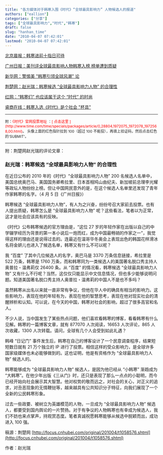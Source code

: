 ```yaml
---
title: "各方媒体对于韩寒入围《时代》“全球最具影响力” 人物候选人的报道"
authors: ["eallion"]
categories: ["分享"]
tags: ["全球最具影响力","时代","韩寒"]
draft: false
slug: "hanhan_time"
date: "2010-04-07 07:42:01"
lastmod: "2010-04-07 07:42:01"
---
```


[ 北京晨报：韩寒进前十指日可待 ](http://www.morningpost.com.cn/wenti/wyxw/2010-04-05/46737.shtml)

[ 广州日报：美刊评全球最具影响人物韩寒入榜 榜单遭到质疑 ](http://http://news.sohu.com/20100405/n271315907.shtml)

[ 新华网：警惕美 "韩寒引领全球风潮" 论 ](http://ent.ce.cn/main/ywq/pl/201004/05/t20100405_21232022.shtml)

[ 荆楚网：赵光瑞：韩寒候选 “全球最具影响力人物” 的合理性 ](http://http://focus.cnhubei.com/original/201004/t1058576.shtml)

[ 红网：“韩寒们” 也应该属于这个 “时代” 的时尚 ](http://hlj.rednet.cn/c/2010/04/06/1934708.htm)

[ 睿商在线：韩寒入选《时代》是个社会 "杯具"](http://http://new.spn.com.cn/1/344265.shtml)

<hr>
<span style="font-weight: normal; font-size: 12px; color: #222222;"> 附：<span style="color: #f00;">《时代》官网投票地址 </span>：<span style="color: #f00;">[ 点击这里 ](http://www.time.com/time/specials/packages/article/0,28804,1972075_1972078_1972568,00.html)</span>。
 头像上面的红色指针拉到 100（超过 100 不能投），再填上验证码，然后点击红色的‘SUBMIT'。</span>
<hr>

附：荆楚网赵光瑞的评论文章：

<h3 > 赵光瑞：韩寒候选 “全球最具影响力人物” 的合理性 </h3>

在近日公布的 2010 年的《时代》“全球最具影响力人物” 200 名候选人名单中，美国总统奥巴马、美国国务卿希拉里、日本首相鸠山由纪夫、新加坡前总理李光耀等政坛人物纷纷上榜。但让中国网民意外的是，在这个候选人名单里还发现了青年作家韩寒的名字。（4 月 5 日《广州日报》）

韩寒候选 “全球最具影响力人物”，有人为之兴奋，纷纷号召大家前去投票。也有人提出质疑，韩寒怎么是 “全球最具影响力人物” 呢？这些看法，笔者以为正常，这才是社会应该具有的反映。

《时代》公布韩寒候选的官方理由是，“这位 27 岁的年轻作家在出版以自己的中学辍学经历为背景的第一本小说后一炮而红，成为中国最畅销的作家之一”，我觉得这样的理由还是说得过去的。连最近在温哥华冬奥会上表现出色的韩国花样滑冰名将金妍儿也进入了候选名单，韩寒又有什么不可以呢？

我 “百度” 了其中几位候选人的名字，奥巴马是 3370 万条信息链接，希拉里是 522 万条，韩寒是 1760 万条，而和韩寒同为一类候选人的美国著名脱口秀主持人奥普拉・温弗莉仅 26400 条。从 “百度” 的情况看，韩寒候选 “全球最具影响力人物” 又有什么不行呢？当然，这仅仅只能显示中文信息情况，但也多少能够说明问题。知道美国著名脱口秀主持人奥普拉・温弗莉的中国人不是也不多吗？

虽然韩寒从出名以来就一直非常有争议，但他在华人中的确具有相当的影响力。这些影响力，表现在他的年轻有为，表现在他的智慧思考，表现在他对现实社会的清醒辨析和认知。可以说，在今天的中国，韩寒对社会的影响，超过了很多高官和名人。

不少人说，当中国发生了某些热点问题，他们喜欢看韩寒的博客，看看韩寒有什么见解。韩寒的一篇博客文章，就有 877070 人次阅读，16653 人次评论，865 人次收藏，1300 人次转载。请问，全球有几个人会受到如此礼遇？

韩峰 “日记门” 事件发生后，韩寒在自己的博客设计了一个民意调查程序，结果短短数日就有 21 万个独立的 IP 进行了投票。相信这样的受众影响力，是全球许多国家级媒体也未必能够做到的。这也证明，他是有资格作为 “全球最具影响力人物” 候选人的。

韩寒能够成为 “全球最具影响力人物” 候选人，是因为他已经从 “小韩寒” 渐趋成为 “大韩寒”。在他少年出版《三从门》时，还只是表现了那么一点点的小聪明，而今已经开始向社会展示其大智慧。他对权势的敬而远之，对社会的关心，对正义的追求，对丑恶现象的无情鞭挞等，越来越具有公共知识分子特征，向我们展现了一个全新的公民韩寒形象。

过去一些政要、被树立为英雄模范的人物，一旦成为 “全球最具影响力人物” 候选人，都要受到国内舆论的一片赞扬。对于有争议的人物韩寒也有幸成为候选人，我们不妨也来点掌声，持观赏态度。笔者真诚祝愿韩寒能够从候选中脱颖而出，成功进入 100 强。

稿源：荆楚网 [http://focus.cnhubei.com/original/201004/t1058576.shtml](http://focus.cnhubei.com/original/201004/t1058576.shtml)

作者：赵光瑞
